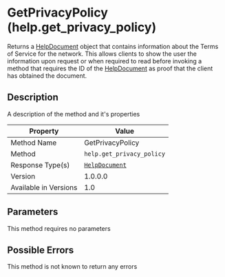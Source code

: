 # GetPrivacyPolicy (help.get_privacy_policy)

Returns a [HelpDocument](../../Objects/HelpDocument.md) object that
contains information about the Terms of Service for the network. This
allows clients to show the user the information upon request or when
required to read before invoking a method that requires the ID of the
[HelpDocument](../../Objects/HelpDocument.md) as proof that the client
has obtained the document.

## Description

A description of the method and it's properties

| Property              | Value                                           |
|-----------------------|-------------------------------------------------|
| Method Name           | GetPrivacyPolicy                                |
| Method                | `help.get_privacy_policy`                       |
| Response Type(s)      | [`HelpDocument`](../../Objects/HelpDocument.md) |
| Version               | 1.0.0.0                                         |
| Available in Versions | 1.0                                             |

## Parameters

This method requires no parameters


## Possible Errors

This method is not known to return any errors